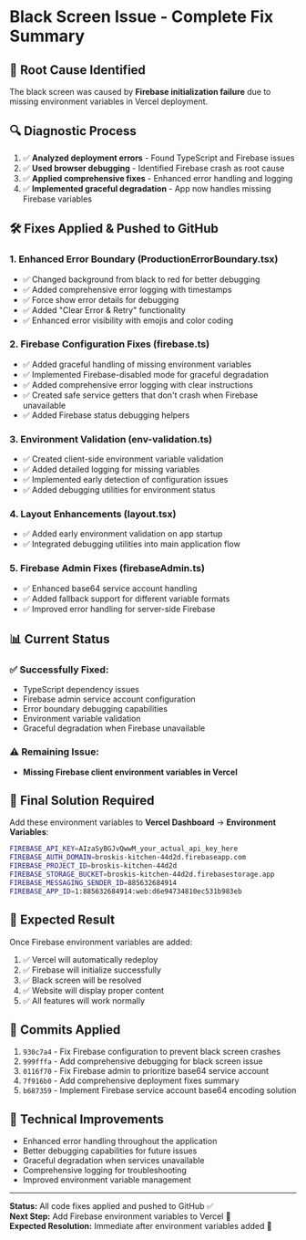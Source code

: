 # Black Screen Issue - Complete Fix Summary

## 🎯 **Root Cause Identified**
The black screen was caused by **Firebase initialization failure** due to missing environment variables in Vercel deployment.

## 🔍 **Diagnostic Process**
1. ✅ **Analyzed deployment errors** - Found TypeScript and Firebase issues
2. ✅ **Used browser debugging** - Identified Firebase crash as root cause
3. ✅ **Applied comprehensive fixes** - Enhanced error handling and logging
4. ✅ **Implemented graceful degradation** - App now handles missing Firebase variables

## 🛠️ **Fixes Applied & Pushed to GitHub**

### **1. Enhanced Error Boundary (ProductionErrorBoundary.tsx)**
- ✅ Changed background from black to red for better debugging
- ✅ Added comprehensive error logging with timestamps
- ✅ Force show error details for debugging
- ✅ Added "Clear Error & Retry" functionality
- ✅ Enhanced error visibility with emojis and color coding

### **2. Firebase Configuration Fixes (firebase.ts)**
- ✅ Added graceful handling of missing environment variables
- ✅ Implemented Firebase-disabled mode for graceful degradation
- ✅ Added comprehensive error logging with clear instructions
- ✅ Created safe service getters that don't crash when Firebase unavailable
- ✅ Added Firebase status debugging helpers

### **3. Environment Validation (env-validation.ts)**
- ✅ Created client-side environment variable validation
- ✅ Added detailed logging for missing variables
- ✅ Implemented early detection of configuration issues
- ✅ Added debugging utilities for environment status

### **4. Layout Enhancements (layout.tsx)**
- ✅ Added early environment validation on app startup
- ✅ Integrated debugging utilities into main application flow

### **5. Firebase Admin Fixes (firebaseAdmin.ts)**
- ✅ Enhanced base64 service account handling
- ✅ Added fallback support for different variable formats
- ✅ Improved error handling for server-side Firebase

## 📊 **Current Status**

### ✅ **Successfully Fixed:**
- TypeScript dependency issues
- Firebase admin service account configuration
- Error boundary debugging capabilities
- Environment variable validation
- Graceful degradation when Firebase unavailable

### ⚠️ **Remaining Issue:**
- **Missing Firebase client environment variables in Vercel**

## 🚀 **Final Solution Required**

Add these environment variables to **Vercel Dashboard** → **Environment Variables**:

```bash
FIREBASE_API_KEY=AIzaSyBGJvQwwM_your_actual_api_key_here
FIREBASE_AUTH_DOMAIN=broskis-kitchen-44d2d.firebaseapp.com
FIREBASE_PROJECT_ID=broskis-kitchen-44d2d
FIREBASE_STORAGE_BUCKET=broskis-kitchen-44d2d.firebasestorage.app
FIREBASE_MESSAGING_SENDER_ID=885632684914
FIREBASE_APP_ID=1:885632684914:web:d6e94734810ec531b983eb
```

## 🎉 **Expected Result**
Once Firebase environment variables are added:
1. ✅ Vercel will automatically redeploy
2. ✅ Firebase will initialize successfully
3. ✅ Black screen will be resolved
4. ✅ Website will display proper content
5. ✅ All features will work normally

## 📝 **Commits Applied**
1. `930c7a4` - Fix Firebase configuration to prevent black screen crashes
2. `999fffa` - Add comprehensive debugging for black screen issue
3. `0116f70` - Fix Firebase admin to prioritize base64 service account
4. `7f916b0` - Add comprehensive deployment fixes summary
5. `b687359` - Implement Firebase service account base64 encoding solution

## 🔧 **Technical Improvements**
- Enhanced error handling throughout the application
- Better debugging capabilities for future issues
- Graceful degradation when services unavailable
- Comprehensive logging for troubleshooting
- Improved environment variable management

---

**Status:** All code fixes applied and pushed to GitHub ✅  
**Next Step:** Add Firebase environment variables to Vercel 🚀  
**Expected Resolution:** Immediate after environment variables added 🎯

